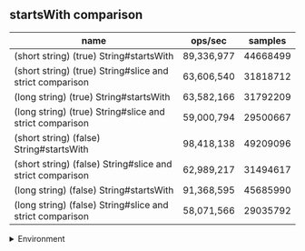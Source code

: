 ## startsWith comparison

|name|ops/sec|samples|
|-|-|-|
|(short string) (true) String#startsWith|89,336,977|44668499|
|(short string) (true) String#slice and strict comparison|63,606,540|31818712|
|(long string) (true) String#startsWith|63,582,166|31792209|
|(long string) (true) String#slice and strict comparison|59,000,794|29500667|
|(short string) (false) String#startsWith|98,418,138|49209096|
|(short string) (false) String#slice and strict comparison|62,989,217|31494617|
|(long string) (false) String#startsWith|91,368,595|45685990|
|(long string) (false) String#slice and strict comparison|58,071,566|29035792|


<details>
<summary>Environment</summary>

* __Machine:__ linux x64 | 4 vCPUs | 7.6GB Mem
* __Run:__ Tue May 06 2025 20:20:28 GMT+0000 (Coordinated Universal Time)
* __Node:__ `v20.19.0`
</details>

<!--
{"environment":{"platform":"linux","arch":"x64","cpus":4,"totalMemory":7.597835540771484},"benchmarks":[{"name":"(short string) (true) String#startsWith","samples":44668499,"opsSec":89336977.6311691},{"name":"(short string) (true) String#slice and strict comparison","samples":31818712,"opsSec":63606540.22603249},{"name":"(long string) (true) String#startsWith","samples":31792209,"opsSec":63582166.80980193},{"name":"(long string) (true) String#slice and strict comparison","samples":29500667,"opsSec":59000794.02473308},{"name":"(short string) (false) String#startsWith","samples":49209096,"opsSec":98418138.06686033},{"name":"(short string) (false) String#slice and strict comparison","samples":31494617,"opsSec":62989217.87476022},{"name":"(long string) (false) String#startsWith","samples":45685990,"opsSec":91368595.88994542},{"name":"(long string) (false) String#slice and strict comparison","samples":29035792,"opsSec":58071566.92695933}]}-->
